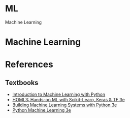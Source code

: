# ML
Machine Learning 
# Machine Learning


# References


## Textbooks
- [Introduction to Machine Learning with Python](https://github.com/amueller/introduction_to_ml_with_python)
- [HOML3: Hands-on ML with Scikit-Learn, Keras & TF 3e](https://github.com/ageron/handson-ml3)
- [Building Machine Learning Systems with Python 3e](https://github.com/PacktPublishing/Building-Machine-Learning-Systems-with-Python-Third-edition)
- [Python Machine Learning 3e](https://github.com/rasbt/python-machine-learning-book-3rd-edition)
